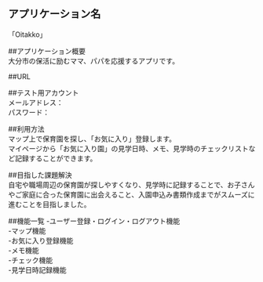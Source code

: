 ## アプリケーション名  
「Oitakko」

##アプリケーション概要  
大分市の保活に励むママ、パパを応援するアプリです。

##URL  


##テスト用アカウント  
メールアドレス：  
パスワード：

##利用方法  
マップ上で保育園を探し、「お気に入り」登録します。  
マイページから「お気に入り園」の見学日時、メモ、見学時のチェックリストなど記録することができます。

##目指した課題解決  
自宅や職場周辺の保育園が探しやすくなり、見学時に記録することで、お子さんやご家庭に合った保育園に出会えること、入園申込み書類作成までがスムーズに進むことを目指しました。

##機能一覧
-ユーザー登録・ログイン・ログアウト機能  
-マップ機能  
-お気に入り登録機能  
-メモ機能  
-チェック機能  
-見学日時記録機能  

